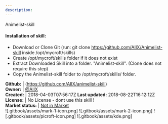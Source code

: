 ```yaml
---
description: 
---
```

Animelist-skill

#### Installation of skill:
* Download or Clone Git (run: git clone https://github.com/AIIX/Animelist-skill inside /opt/mycroft/skills)
* Create /opt/mycroft/skills folder if it does not exist
* Extract Downloaded Skill into a folder. "Animelist-skill". (Clone does not require this step)
* Copy the Animelist-skill folder to /opt/mycroft/skills/ folder.

**Github:** | (https://github.com/AIIX/animelist-skill)  
**Owner:** | [@AIIX](https://github.com/AIIX)  
**Created:** | 2018-04-03T07:56:17Z  **Last updated:** 2018-08-22T16:12:12Z  
**License:** | No License - dont use this skill !  
**Market status:** | [Not in Market](https://market.mycroft.ai/skill/)  
 ![.gitbook/assets/mark-1-icon.png]  ![.gitbook/assets/mark-2-icon.png]  ![.gitbook/assets/picroft-icon.png]  ![.gitbook/assets/kde.png]  
